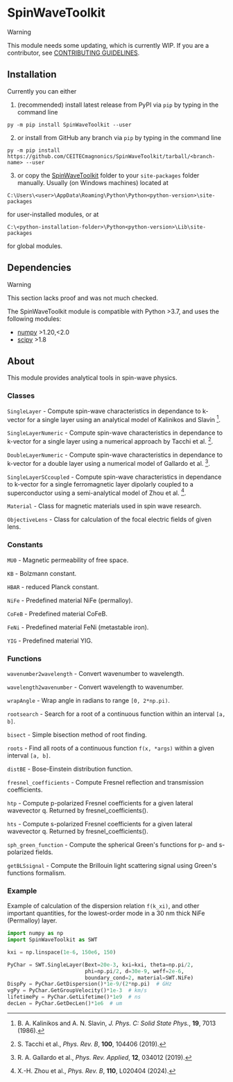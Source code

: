 # SpinWaveToolkit

> [!WARNING]
> This module needs some updating, which is currently WIP. If you are a contributor, see [CONTRIBUTING GUIDELINES](CONTRIBUTING.md).

## Installation

Currently you can either 
1. (recommended) install latest release from PyPI via `pip` by typing in the command line
```
py -m pip install SpinWaveToolkit --user
```
2. or install from GitHub any branch via `pip` by typing in the command line
```
py -m pip install https://github.com/CEITECmagnonics/SpinWaveToolkit/tarball/<branch-name> --user
```
3. or copy the [SpinWaveToolkit][SWTpy] folder to your `site-packages` folder manually. Usually (on Windows machines) located at
```
C:\Users\<user>\AppData\Roaming\Python\Python<python-version>\site-packages
```
for user-installed modules, or at 
```
C:\<python-installation-folder>\Python<python-version>\Lib\site-packages
```
for global modules.

## Dependencies

> [!WARNING]
> This section lacks proof and was not much checked.

The SpinWaveToolkit module is compatible with Python >3.7, and uses the following modules:
- [numpy] >1.20,<2.0
- [scipy] >1.8

## About
This module provides analytical tools in spin-wave physics.

### Classes
`SingleLayer` - Compute spin-wave characteristics in dependance to k-vector for a single layer using an analytical model of Kalinikos and Slavin [^1].

`SingleLayerNumeric` - Compute spin-wave characteristics in dependance to k-vector for a single layer using a numerical approach by Tacchi et al. [^2].

`DoubleLayerNumeric` - Compute spin-wave characteristics in dependance to k-vector for a double layer using a numerical model of Gallardo et al. [^3].

`SingleLayerSCcoupled` - Compute spin-wave characteristics in dependance to k-vector for a single ferromagnetic layer dipolarly coupled to a superconductor using a semi-analytical model of Zhou et al. [^4].

`Material` - Class for magnetic materials used in spin wave research.

`ObjectiveLens` - Class for calculation of the focal electric fields of given lens.
    
### Constants
`MU0` - Magnetic permeability of free space.

`KB` - Bolzmann constant.

`HBAR` - reduced Planck constant.

`NiFe` - Predefined material NiFe (permalloy).

`CoFeB` - Predefined material CoFeB.

`FeNi` - Predefined material FeNi (metastable iron).

`YIG` - Predefined material YIG.
    
### Functions
`wavenumber2wavelength` - Convert wavenumber to wavelength.

`wavelength2wavenumber` - Convert wavelength to wavenumber.

`wrapAngle` - Wrap angle in radians to range `[0, 2*np.pi)`.

`rootsearch` - Search for a root of a continuous function within an interval `[a, b]`.

`bisect` - Simple bisection method of root finding.

`roots` - Find all roots of a continuous function `f(x, *args)` within a given interval `[a, b]`.

`distBE` - Bose-Einstein distribution function.

`fresnel_coefficients` - Compute Fresnel reflection and transmission coefficients.

`htp` - Compute p-polarized Fresnel coefficients for a given lateral 
    wavevector q.  Returned by fresnel_coefficients().

`hts` - Compute s-polarized Fresnel coefficients for a given lateral wavevector q.  Returned by fresnel_coefficients().

`sph_green_function` - Compute the spherical Green's functions for p- and s-polarized fields.

`getBLSsignal` - Compute the Brillouin light scattering signal using Green's functions formalism.

### Example
Example of calculation of the dispersion relation `f(k_xi)`, and other important quantities, for the lowest-order mode in a 30 nm thick NiFe (Permalloy) layer.
```Python
import numpy as np
import SpinWaveToolkit as SWT

kxi = np.linspace(1e-6, 150e6, 150)

PyChar = SWT.SingleLayer(Bext=20e-3, kxi=kxi, theta=np.pi/2,
                         phi=np.pi/2, d=30e-9, weff=2e-6,
                         boundary_cond=2, material=SWT.NiFe)
DispPy = PyChar.GetDispersion()*1e-9/(2*np.pi)  # GHz
vgPy = PyChar.GetGroupVelocity()*1e-3  # km/s
lifetimePy = PyChar.GetLifetime()*1e9  # ns
decLen = PyChar.GetDecLen()*1e6  # um
```

[^1]: B. A. Kalinikos and A. N. Slavin, *J. Phys. C: Solid State Phys.*, **19**, 7013 (1986).
[^2]: S. Tacchi et al., *Phys. Rev. B*, **100**, 104406 (2019).
[^3]: R. A. Gallardo et al., *Phys. Rev. Applied*, **12**, 034012 (2019).
[^4]: X.-H. Zhou et al., *Phys. Rev. B*, **110**, L020404 (2024).


[SWTpy]:SpinWaveToolkit
[numpy]:https://numpy.org/
[scipy]:https://scipy.org/

